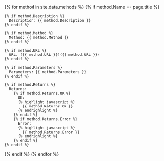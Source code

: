 {% for method in site.data.methods %}
  {% if method.Name == page.title %}
    
    {% if method.Description %} 
      Description: {{ method.Description }}  
    {% endif %}
    
    {% if method.Method %}
      Method: {{ method.Method }}  
    {% endif %}
    
    {% if method.URL %}
      URL: [{{ method.URL }}]({{ method.URL }})  
    {% endif %}
    
    {% if method.Parameters %}
      Parameters: {{ method.Parameters }}  
    {% endif %}
    
    {% if method.Returns %}
      Returns:  
        {% if method.Returns.OK %}
          OK: 
          {% highlight javascript %}
            {{ method.Returns.OK }} 
          {% endhighlight %}
        {% endif %}
        {% if method.Returns.Error %}
          Error:
          {% highlight javascript %}
            {{ method.Returns.Error }} 
          {% endhighlight %}
        {% endif %}
    {% endif %}
  {% endif %}
{% endfor %}